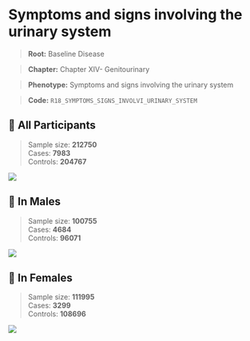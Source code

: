 # Symptoms and signs involving the urinary system

> **Root:** Baseline Disease  

> **Chapter:** Chapter XIV- Genitourinary  

> **Phenotype:** Symptoms and signs involving the urinary system  

> **Code:** `R18_SYMPTOMS_SIGNS_INVOLVI_URINARY_SYSTEM`

## 🧪 All Participants  
> Sample size: **212750**  
> Cases: **7983**  
> Controls: **204767**
<img src="/Disease/Figures/ALL/Baseline/R18_SYMPTOMS_SIGNS_INVOLVI_URINARY_SYSTEM.png"/>
<CsvTable src="/public/Disease/Data/ALL/Baseline/LG_R18_SYMPTOMS_SIGNS_INVOLVI_URINARY_SYSTEM.csv" label="🔍 View full results" />

## 👨 In Males  
> Sample size: **100755**  
> Cases: **4684**  
> Controls: **96071**
<img src="/Disease/Figures/Male/Baseline/R18_SYMPTOMS_SIGNS_INVOLVI_URINARY_SYSTEM.png"/>
<CsvTable src="/public/Disease/Data/Male/Baseline/LG_R18_SYMPTOMS_SIGNS_INVOLVI_URINARY_SYSTEM.csv" label="🔍 View full results" />

## 👩 In Females  
> Sample size: **111995**  
> Cases: **3299**  
> Controls: **108696**
<img src="/Disease/Figures/Female/Baseline/R18_SYMPTOMS_SIGNS_INVOLVI_URINARY_SYSTEM.png"/>
<CsvTable src="/public/Disease/Data/Female/Baseline/LG_R18_SYMPTOMS_SIGNS_INVOLVI_URINARY_SYSTEM.csv" label="🔍 View full results" />

